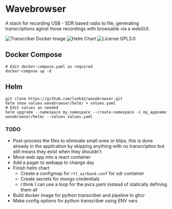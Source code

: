 # Wavebrowser
A stack for recording USB - SDR based radio to file, generating transcriptions aginst those recordings with browsable via a webGUI.

![Transcriber Docker Image](https://img.shields.io/badge/Transcriber%20Docker%20Image-0.0.1-red)
![Helm Chart](https://img.shields.io/badge/Helm%20Chart-0.0.1-red)
![License GPL3.0](https://img.shields.io/badge/License-GPL3.0-blue.svg)

## Docker Compose
```
# Edit docker-compose.yaml as required
docker-compose up -d
```

## Helm
```
git clone https://github.com/lonk42/wavebrowser.git
helm show values wavebrowser/helm/ > values.yaml
# Edit values as needed
helm upgrade --namespace my_namespace --create-namespace -i my_appname wavebrowser/helm/ --values values.yaml
```

### TODO
* Post-process the files to eliminate small ones or blips, this is done already in the application by skipping anything with no transcription but still means they exist when they shouldn't
* Move web app into a react container
* Add a pager to webapp to change day
* Finish helm chart
  * Create a configmap for `rtl_airband.conf` for sdr container
  * Create secrets for mongo credentials
  * I think I can use a loop for the pvcs.yaml instead of statically defining them all
* Build docker image for python transcriber and pipeline to ghcr
* Make config options for python transcriber using ENV vars
